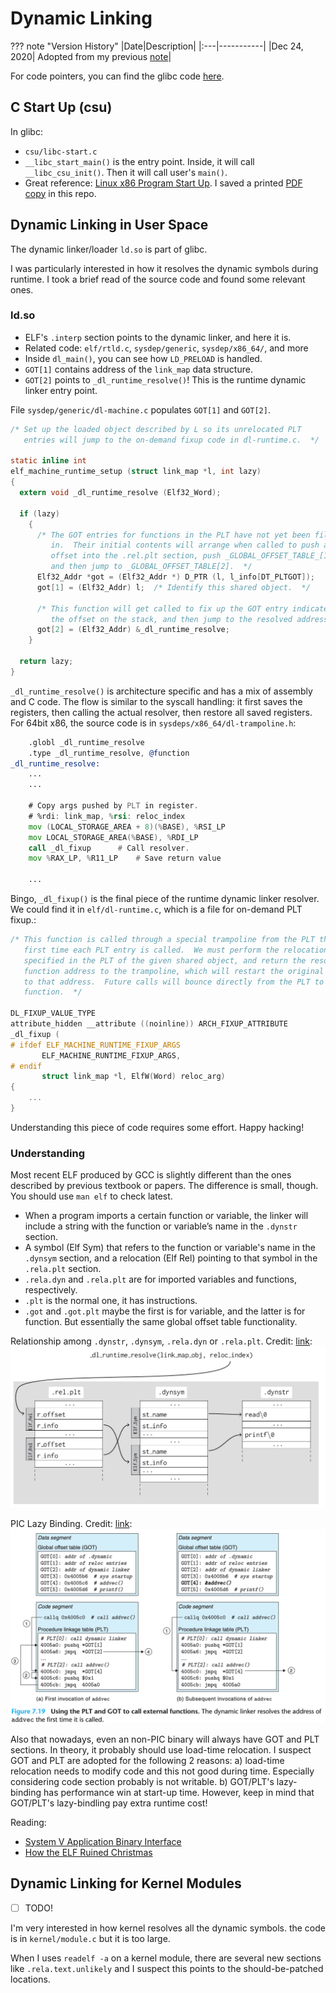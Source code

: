 # Dynamic Linking

??? note "Version History"
	|Date|Description|
	|:---|-----------|
	|Dec 24, 2020| Adopted from my previous [note](https://github.com/lastweek/source-glibc)|

For code pointers, you can find the glibc code [here](https://github.com/lastweek/source-glibc).

## C Start Up (csu)

In glibc:

- `csu/libc-start.c`
- `__libc_start_main()` is the entry point.
  Inside, it will call `__libc_csu_init()`.
  Then it will call user's `main()`.
- Great reference: [Linux x86 Program Start Up](http://dbp-consulting.com/tutorials/debugging/linuxProgramStartup.html).
  I saved a printed [PDF copy](assets/Linux-x86-Program-Start-Up.pdf) in this repo.

## Dynamic Linking in User Space

The dynamic linker/loader `ld.so` is part of glibc.

I was particularly interested in how it resolves the dynamic symbols during
runtime. I took a brief read of the source code and found some relevant ones.

### ld.so

- ELF's `.interp` section points to the dynamic linker, and here it is.
- Related code: `elf/rtld.c`, `sysdep/generic`, `sysdep/x86_64/`, and more
- Inside `dl_main()`, you can see how `LD_PRELOAD` is handled.
- `GOT[1]` contains address of the `link_map` data structure.
- `GOT[2]` points to `_dl_runtime_resolve()`! This is the runtime dynamic linker entry point.

File `sysdep/generic/dl-machine.c` populates `GOT[1]` and `GOT[2]`.
```c
/* Set up the loaded object described by L so its unrelocated PLT
   entries will jump to the on-demand fixup code in dl-runtime.c.  */

static inline int
elf_machine_runtime_setup (struct link_map *l, int lazy)
{
  extern void _dl_runtime_resolve (Elf32_Word);

  if (lazy)
    {
      /* The GOT entries for functions in the PLT have not yet been filled
         in.  Their initial contents will arrange when called to push an
         offset into the .rel.plt section, push _GLOBAL_OFFSET_TABLE_[1],
         and then jump to _GLOBAL_OFFSET_TABLE[2].  */
      Elf32_Addr *got = (Elf32_Addr *) D_PTR (l, l_info[DT_PLTGOT]);
      got[1] = (Elf32_Addr) l;  /* Identify this shared object.  */

      /* This function will get called to fix up the GOT entry indicated by
         the offset on the stack, and then jump to the resolved address.  */
      got[2] = (Elf32_Addr) &_dl_runtime_resolve;
    }

  return lazy;
}
```

`_dl_runtime_resolve()` is architecture specific and has a mix of assembly and C code.
The flow is similar to the syscall handling: it first saves the registers,
then calling the actual resolver, then restore all saved registers.
For 64bit x86, the source code is in `sysdeps/x86_64/dl-trampoline.h`:
```asm
	.globl _dl_runtime_resolve
	.type _dl_runtime_resolve, @function
_dl_runtime_resolve:
	...
	...

	# Copy args pushed by PLT in register.
	# %rdi: link_map, %rsi: reloc_index
	mov (LOCAL_STORAGE_AREA + 8)(%BASE), %RSI_LP
	mov LOCAL_STORAGE_AREA(%BASE), %RDI_LP
	call _dl_fixup		# Call resolver.
	mov %RAX_LP, %R11_LP	# Save return value

	...
```

Bingo, `_dl_fixup()` is the final piece of the runtime dynamic linker resolver. We could find it in `elf/dl-runtime.c`, which is a file for on-demand PLT fixup.:
```c
/* This function is called through a special trampoline from the PLT the
   first time each PLT entry is called.  We must perform the relocation
   specified in the PLT of the given shared object, and return the resolved
   function address to the trampoline, which will restart the original call
   to that address.  Future calls will bounce directly from the PLT to the
   function.  */

DL_FIXUP_VALUE_TYPE
attribute_hidden __attribute ((noinline)) ARCH_FIXUP_ATTRIBUTE
_dl_fixup (
# ifdef ELF_MACHINE_RUNTIME_FIXUP_ARGS
	   ELF_MACHINE_RUNTIME_FIXUP_ARGS,
# endif
	   struct link_map *l, ElfW(Word) reloc_arg)
{
	...
}
```

Understanding this piece of code requires some effort. Happy hacking!

### Understanding

Most recent ELF produced by GCC is slightly different than
the ones described by previous textbook or papers.
The difference is small, though. You should use `man elf` to check latest.

- When a program imports a certain function or variable, the linker
  will include a string with the function or variable’s name in the
  `.dynstr` section.
- A symbol (Elf Sym) that refers to the function or variable's name in the `.dynsym` section,
  and a relocation (Elf Rel) pointing to that symbol in the `.rela.plt` section.
- `.rela.dyn` and `.rela.plt` are for imported variables and functions, respectively.
- `.plt` is the normal one, it has instructions.
- `.got` and `.got.plt` maybe the first is for variable, and the latter is for function.
  But essentially the same global offset table functionality.

Relationship among `.dynstr`, `.dynsym`, `.rela.dyn` or `.rela.plt`. Credit: [link](https://www.usenix.org/system/files/conference/usenixsecurity15/sec15-paper-di-frederico.pdf):
![image1](assets/relation.png)

PIC Lazy Binding. Credit: [link](https://uclibc.org/docs/psABI-x86_64.pdf):
![image2](assets/gotplt.png)

Also that nowadays, even an non-PIC binary will always have GOT and PLT sections.
In theory, it probably should use load-time relocation. I suspect GOT and PLT are adopted
for the following 2 reasons:
a) load-time relocation needs to
modify code and this not good during time.
Especially considering code section probably is not writable.
b) GOT/PLT's lazy-binding has performance win at start-up time. However, keep in mind that
GOT/PLT's lazy-bindling pay extra runtime cost!

Reading:

- [System V Application Binary Interface](https://uclibc.org/docs/psABI-x86_64.pdf)
- [How the ELF Ruined Christmas](https://www.usenix.org/system/files/conference/usenixsecurity15/sec15-paper-di-frederico.pdf)

## Dynamic Linking for Kernel Modules

- [ ] TODO!

I'm very interested in how kernel resolves all the dynamic symbols.
the code is in `kernel/module.c` but it is too large.

When I uses `readelf -a` on a kernel module, there are several new sections
like `.rela.text.unlikely` and I suspect this points to the should-be-patched locations.
